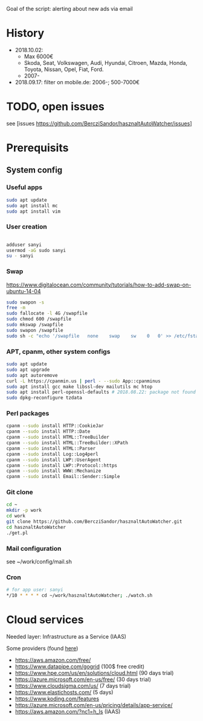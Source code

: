 Goal of the script: alerting about new ads via email

# History
 - 2018.10.02:
   - Max 6000€
   - Skoda, Seat, Volkswagen, Audi, Hyundai, Citroen, Mazda, Honda, Toyota, Nissan, Opel, Fiat, Ford.
   - 2007-
 - 2018.09.17: filter on mobile.de: 2006-; 500-7000€

# TODO, open issues
see [issues https://github.com/BercziSandor/hasznaltAutoWatcher/issues]

# Prerequisits

## System config
### Useful apps
~~~~bash
sudo apt update
sudo apt install mc
sudo apt install vim

~~~~

### User creation
~~~~bash

adduser sanyi
usermod -aG sudo sanyi
su - sanyi
~~~~


### Swap
https://www.digitalocean.com/community/tutorials/how-to-add-swap-on-ubuntu-14-04
~~~~bash
sudo swapon -s
free -m
sudo fallocate -l 4G /swapfile
sudo chmod 600 /swapfile
sudo mkswap /swapfile
sudo swapon /swapfile
sudo sh -c "echo '/swapfile   none    swap    sw    0   0' >> /etc/fstab"
~~~~

### APT, cpanm, other system configs
~~~~bash
sudo apt update
sudo apt upgrade
sudo apt autoremove
curl -L https://cpanmin.us | perl - --sudo App::cpanminus
sudo apt install gcc make libssl-dev mailutils mc htop
sudo apt install perl-openssl-defaults # 2018.08.22: package not found
sudo dpkg-reconfigure tzdata
~~~~

### Perl packages
~~~~bash
cpanm --sudo install HTTP::CookieJar
cpanm --sudo install HTTP::Date
cpanm --sudo install HTML::TreeBuilder
cpanm --sudo install HTML::TreeBuilder::XPath
cpanm --sudo install HTML::Parser
cpanm --sudo install Log::Log4perl
cpanm --sudo install LWP::UserAgent
cpanm --sudo install LWP::Protocol::https
cpanm --sudo install WWW::Mechanize
cpanm --sudo install Email::Sender::Simple
~~~~

### Git clone
~~~~bash
cd ~
mkdir -p work
cd work
git clone https://github.com/BercziSandor/hasznaltAutoWatcher.git
cd hasznaltAutoWatcher
./get.pl
~~~~

### Mail configuration
see ~/work/config/mail.sh

### Cron
~~~~bash
# for app user: sanyi
*/10 * * * * cd ~/work/hasznaltAutoWatcher; ./watch.sh
~~~~


# Cloud services
Needed layer: Infrastructure as a Service (IAAS)

Some providers (found [here](http://www.techrepublic.com/blog/10-things/10-iaas-providers-who-provide-free-cloud-resources/))
 - https://aws.amazon.com/free/
 - https://www.datapipe.com/gogrid (100$ free credit)
 - https://www.hpe.com/us/en/solutions/cloud.html (90 days trial)
 - https://azure.microsoft.com/en-us/free/ (30 days trial)
 - https://www.cloudsigma.com/us/ (7 days trial)
 - https://www.elastichosts.com/ (5 days)
 - https://www.koding.com/features
 - https://azure.microsoft.com/en-us/pricing/details/app-service/
 - https://aws.amazon.com/?nc1=h_ls (IAAS)
